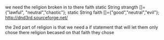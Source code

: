 we need the religion broken in to there faith
	static String strangth []={"lawful", "neutral","chaotic"};
	static String faith []={"good","neutral","evil"};
	http://dnd3rd.sourceforge.net/




the 2ed part of religion is that we need a  if statement that will let them only chose there religion becased on that faith they chose
